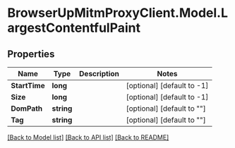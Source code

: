 # BrowserUpMitmProxyClient.Model.LargestContentfulPaint

## Properties

Name | Type | Description | Notes
------------ | ------------- | ------------- | -------------
**StartTime** | **long** |  | [optional] [default to -1]
**Size** | **long** |  | [optional] [default to -1]
**DomPath** | **string** |  | [optional] [default to ""]
**Tag** | **string** |  | [optional] [default to ""]

[[Back to Model list]](../../README.md#documentation-for-models) [[Back to API list]](../../README.md#documentation-for-api-endpoints) [[Back to README]](../../README.md)

